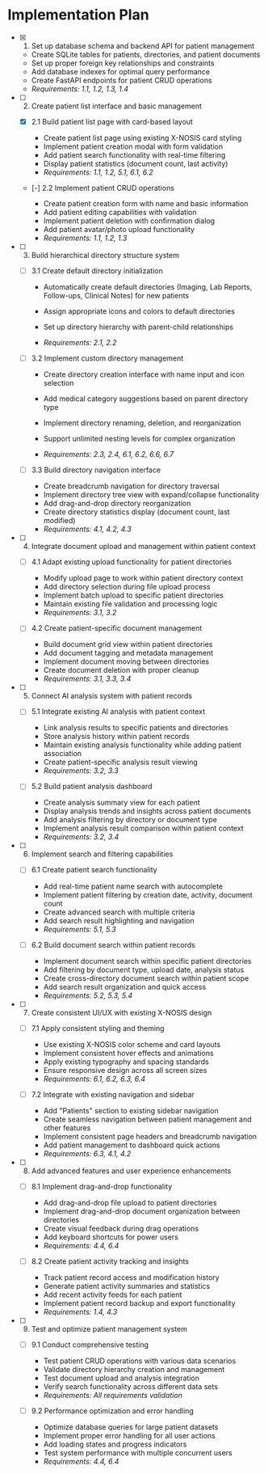 # Implementation Plan

- [x] 1. Set up database schema and backend API for patient management



  - Create SQLite tables for patients, directories, and patient documents
  - Set up proper foreign key relationships and constraints
  - Add database indexes for optimal query performance
  - Create FastAPI endpoints for patient CRUD operations
  - _Requirements: 1.1, 1.2, 1.3, 1.4_

- [ ] 2. Create patient list interface and basic management
  - [x] 2.1 Build patient list page with card-based layout

    - Create patient list page using existing X-NOSIS card styling
    - Implement patient creation modal with form validation
    - Add patient search functionality with real-time filtering
    - Display patient statistics (document count, last activity)
    - _Requirements: 1.1, 1.2, 5.1, 6.1, 6.2_


  - [-] 2.2 Implement patient CRUD operations

    - Create patient creation form with name and basic information
    - Add patient editing capabilities with validation
    - Implement patient deletion with confirmation dialog
    - Add patient avatar/photo upload functionality
    - _Requirements: 1.1, 1.2, 1.3_


- [ ] 3. Build hierarchical directory structure system
  - [ ] 3.1 Create default directory initialization
    - Automatically create default directories (Imaging, Lab Reports, Follow-ups, Clinical Notes) for new patients
    - Assign appropriate icons and colors to default directories

    - Set up directory hierarchy with parent-child relationships
    - _Requirements: 2.1, 2.2_

  - [ ] 3.2 Implement custom directory management
    - Create directory creation interface with name input and icon selection
    - Add medical category suggestions based on parent directory type
    - Implement directory renaming, deletion, and reorganization
    - Support unlimited nesting levels for complex organization

    - _Requirements: 2.3, 2.4, 6.1, 6.2, 6.6, 6.7_

  - [ ] 3.3 Build directory navigation interface


    - Create breadcrumb navigation for directory traversal
    - Implement directory tree view with expand/collapse functionality
    - Add drag-and-drop directory reorganization
    - Create directory statistics display (document count, last modified)
    - _Requirements: 4.1, 4.2, 4.3_



- [ ] 4. Integrate document upload and management within patient context
  - [ ] 4.1 Adapt existing upload functionality for patient directories
    - Modify upload page to work within patient directory context
    - Add directory selection during file upload process
    - Implement batch upload to specific patient directories
    - Maintain existing file validation and processing logic
    - _Requirements: 3.1, 3.2_

  - [ ] 4.2 Create patient-specific document management
    - Build document grid view within patient directories
    - Add document tagging and metadata management
    - Implement document moving between directories
    - Create document deletion with proper cleanup
    - _Requirements: 3.1, 3.3, 3.4_

- [ ] 5. Connect AI analysis system with patient records
  - [ ] 5.1 Integrate existing AI analysis with patient context
    - Link analysis results to specific patients and directories
    - Store analysis history within patient records
    - Maintain existing analysis functionality while adding patient association
    - Create patient-specific analysis result viewing
    - _Requirements: 3.2, 3.3_

  - [ ] 5.2 Build patient analysis dashboard
    - Create analysis summary view for each patient
    - Display analysis trends and insights across patient documents
    - Add analysis filtering by directory or document type
    - Implement analysis result comparison within patient context
    - _Requirements: 3.2, 3.4_

- [ ] 6. Implement search and filtering capabilities
  - [ ] 6.1 Create patient search functionality
    - Add real-time patient name search with autocomplete
    - Implement patient filtering by creation date, activity, document count
    - Create advanced search with multiple criteria
    - Add search result highlighting and navigation
    - _Requirements: 5.1, 5.3_

  - [ ] 6.2 Build document search within patient records
    - Implement document search within specific patient directories
    - Add filtering by document type, upload date, analysis status
    - Create cross-directory document search within patient scope
    - Add search result organization and quick access
    - _Requirements: 5.2, 5.3, 5.4_

- [ ] 7. Create consistent UI/UX with existing X-NOSIS design
  - [ ] 7.1 Apply consistent styling and theming
    - Use existing X-NOSIS color scheme and card layouts
    - Implement consistent hover effects and animations
    - Apply existing typography and spacing standards
    - Ensure responsive design across all screen sizes
    - _Requirements: 6.1, 6.2, 6.3, 6.4_

  - [ ] 7.2 Integrate with existing navigation and sidebar
    - Add "Patients" section to existing sidebar navigation
    - Create seamless navigation between patient management and other features
    - Implement consistent page headers and breadcrumb navigation
    - Add patient management to dashboard quick actions
    - _Requirements: 6.3, 4.1, 4.2_

- [ ] 8. Add advanced features and user experience enhancements
  - [ ] 8.1 Implement drag-and-drop functionality
    - Add drag-and-drop file upload to patient directories
    - Implement drag-and-drop document organization between directories
    - Create visual feedback during drag operations
    - Add keyboard shortcuts for power users
    - _Requirements: 4.4, 6.4_

  - [ ] 8.2 Create patient activity tracking and insights
    - Track patient record access and modification history
    - Generate patient activity summaries and statistics
    - Add recent activity feeds for each patient
    - Implement patient record backup and export functionality
    - _Requirements: 1.4, 4.3_

- [ ] 9. Test and optimize patient management system
  - [ ] 9.1 Conduct comprehensive testing
    - Test patient CRUD operations with various data scenarios
    - Validate directory hierarchy creation and management
    - Test document upload and analysis integration
    - Verify search functionality across different data sets
    - _Requirements: All requirements validation_

  - [ ] 9.2 Performance optimization and error handling
    - Optimize database queries for large patient datasets
    - Implement proper error handling for all user actions
    - Add loading states and progress indicators
    - Test system performance with multiple concurrent users
    - _Requirements: 4.4, 6.4_